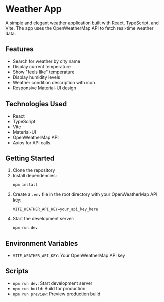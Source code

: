 # Weather App

A simple and elegant weather application built with React, TypeScript, and Vite. The app uses the OpenWeatherMap API to fetch real-time weather data.

## Features

- Search for weather by city name
- Display current temperature
- Show "feels like" temperature
- Display humidity levels
- Weather condition description with icon
- Responsive Material-UI design

## Technologies Used

- React
- TypeScript
- Vite
- Material-UI
- OpenWeatherMap API
- Axios for API calls

## Getting Started

1. Clone the repository
2. Install dependencies:
   ```bash
   npm install
   ```
3. Create a `.env` file in the root directory with your OpenWeatherMap API key:
   ```
   VITE_WEATHER_API_KEY=your_api_key_here
   ```
4. Start the development server:
   ```bash
   npm run dev
   ```

## Environment Variables

- `VITE_WEATHER_API_KEY`: Your OpenWeatherMap API key

## Scripts

- `npm run dev`: Start development server
- `npm run build`: Build for production
- `npm run preview`: Preview production build
